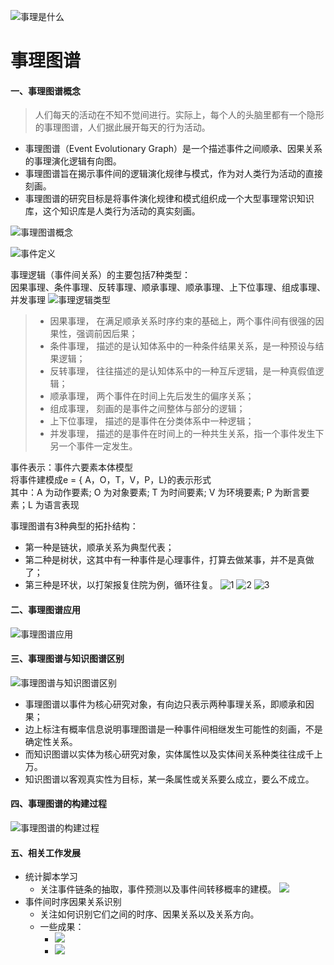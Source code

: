 ![事理是什么](images/EventGraph/1546079944615.png)

事理图谱
======
#### 一、事理图谱概念
>人们每天的活动在不知不觉间进行。实际上，每个人的头脑里都有一个隐形的事理图谱，人们据此展开每天的行为活动。

- 事理图谱（Event Evolutionary Graph）是一个描述事件之间顺承、因果关系的事理演化逻辑有向图。  
- 事理图谱旨在揭示事件间的逻辑演化规律与模式，作为对人类行为活动的直接刻画。  
- 事理图谱的研究目标是将事件演化规律和模式组织成一个大型事理常识知识库，这个知识库是人类行为活动的真实刻画。

![事理图谱概念](images/EventGraph/24591560252282_.pic_hd.jpg)

![事件定义](images/EventGraph/WeChata26ca4889a3a5b250584632dd445c068.png)

事理逻辑（事件间关系）的主要包括7种类型：  
因果事理、条件事理、反转事理、顺承事理、顺承事理、上下位事理、组成事理、并发事理
![事理逻辑类型](images/EventGraph/1546079944790.png)
>- 因果事理， 在满足顺承关系时序约束的基础上，两个事件间有很强的因果性，强调前因后果；  
>- 条件事理， 描述的是认知体系中的一种条件结果关系，是一种预设与结果逻辑；
>- 反转事理， 往往描述的是认知体系中的一种互斥逻辑，是一种真假值逻辑；
>- 顺承事理， 两个事件在时间上先后发生的偏序关系；
>- 组成事理， 刻画的是事件之间整体与部分的逻辑；
>- 上下位事理， 描述的是事件在分类体系中一种逻辑；
>- 并发事理， 描述的是事件在时间上的一种共生关系，指一个事件发生下另一个事件一定发生。

事件表示：事件六要素本体模型  
将事件建模成e = { A，O，T，V，P，L}的表示形式  
其中：A 为动作要素; O 为对象要素; T 为时间要素; V 为环境要素; P 为断言要素；L 为语言表现

事理图谱有3种典型的拓扑结构：  
- 第一种是链状，顺承关系为典型代表；  
- 第二种是树状，这其中有一种事件是心理事件，打算去做某事，并不是真做了；  
- 第三种是环状，以打架报复住院为例，循环往复。
![1](images/EventGraph/WeChatfb8aab612afad44d892b5bbc00cb7313.png)
![2](images/EventGraph/WeChat74fd5e9735f8def86f2d166b8982cd1a.png)
![3](images/EventGraph/WeChat81c71b63d96e413d3c2d9420d6178a52.png)

#### 二、事理图谱应用
![事理图谱应用](images/EventGraph/24611560252392_.pic_hd.jpg)

#### 三、事理图谱与知识图谱区别
![事理图谱与知识图谱区别](images/EventGraph/WeChat2ae229ef32460d75b31ccd9a1ffe19cc.png)
- 事理图谱以事件为核心研究对象，有向边只表示两种事理关系，即顺承和因果；
- 边上标注有概率信息说明事理图谱是一种事件间相继发生可能性的刻画，不是确定性关系。
- 而知识图谱以实体为核心研究对象，实体属性以及实体间关系种类往往成千上万。
- 知识图谱以客观真实性为目标，某一条属性或关系要么成立，要么不成立。   

#### 四、事理图谱的构建过程
![事理图谱的构建过程](images/EventGraph/WechatIMG9.png)

#### 五、相关工作发展
- 统计脚本学习
    - 关注事件链条的抽取，事件预测以及事件间转移概率的建模。
    ![](images/EventGraph/WeChat5cc7a74d0285a5949990fa38051cea9e.png)
- 事件间时序因果关系识别
    - 关注如何识别它们之间的时序、因果关系以及关系方向。
    - 一些成果：
        - ![](images/EventGraph/WeChatb7961049e9bbf74c9f13cc27eb09c8a2.png)
        - ![](images/EventGraph/WeChatd65fd35857ed94bc45b1eb331c5945ef.png)    